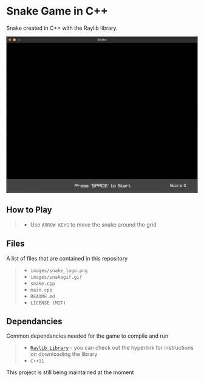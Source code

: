 # Snake Game in C++
Snake created in C++ with the Raylib library. 

<p align = "center">
    <img src="images/snakegif.gif" alt="gif of Snake" />
</p>

## How to Play

> * Use `ARROW KEYS` to move the snake around the grid

## Files
A list of files that are contained in this repository

> * `images/snake_logo.png`
> * `images/snakegif.gif`
> * `snake.cpp`
> * `main.cpp`
> * `README.md`
> * `LICENSE (MIT)`

## Dependancies
Common dependancies needed for the game to compile and run

> * [`Raylib Library`](https://www.raylib.com)
>       - you can check out the hyperlink for instructions on downloading the library
> * `C++11`

This project is still being maintained at the moment

